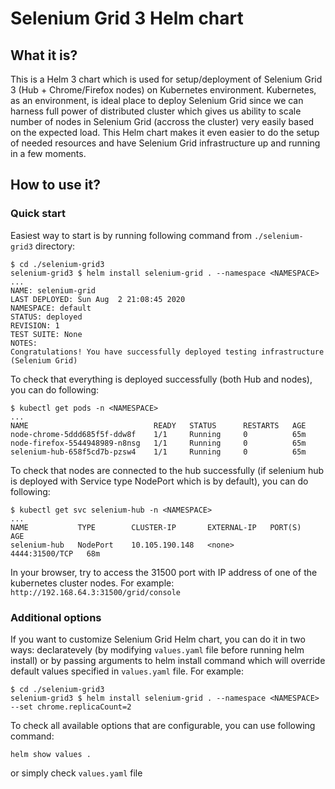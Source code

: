 # Selenium Grid 3 Helm chart

## What it is?

This is a Helm 3 chart which is used for setup/deployment of Selenium Grid 3 (Hub + Chrome/Firefox nodes) on Kubernetes environment.
Kubernetes, as an environment, is ideal place to deploy Selenium Grid since we can harness full power of distributed cluster which gives us ability to scale number of nodes in Selenium Grid (accross the cluster) very easily based on the expected load. This Helm chart makes it even easier to do the setup of needed resources and have Selenium Grid infrastructure up and running in a few moments.

## How to use it?

### Quick start

Easiest way to start is by running following command from `./selenium-grid3` directory:
```
$ cd ./selenium-grid3
selenium-grid3 $ helm install selenium-grid . --namespace <NAMESPACE> 
...
NAME: selenium-grid
LAST DEPLOYED: Sun Aug  2 21:08:45 2020
NAMESPACE: default
STATUS: deployed
REVISION: 1
TEST SUITE: None
NOTES:
Congratulations! You have successfully deployed testing infrastructure (Selenium Grid)
```

To check that everything is deployed successfully (both Hub and nodes), you can do following:
```
$ kubectl get pods -n <NAMESPACE>
...
NAME                            READY   STATUS      RESTARTS   AGE
node-chrome-5ddd685f5f-ddw8f    1/1     Running     0          65m
node-firefox-5544948989-n8nsg   1/1     Running     0          65m
selenium-hub-658f5cd7b-pzsw4    1/1     Running     0          65m
```

To check that nodes are connected to the hub successfully (if selenium hub is deployed with Service type NodePort which is by default), you can do following:
```
$ kubectl get svc selenium-hub -n <NAMESPACE>
...
NAME           TYPE        CLUSTER-IP       EXTERNAL-IP   PORT(S)          AGE
selenium-hub   NodePort    10.105.190.148   <none>        4444:31500/TCP   68m
```
In your browser, try to access the 31500 port with IP address of one of the kubernetes cluster nodes. For example: `http://192.168.64.3:31500/grid/console`

### Additional options

If you want to customize Selenium Grid Helm chart, you can do it in two ways: declaratevely (by modifying `values.yaml` file before running helm install) or by passing arguments to helm install command which will override default values specified in `values.yaml` file. For example:
```
$ cd ./selenium-grid3
selenium-grid3 $ helm install selenium-grid . --namespace <NAMESPACE> --set chrome.replicaCount=2
```

To check all available options that are configurable, you can use following command:
```
helm show values .
```
or simply check `values.yaml` file
